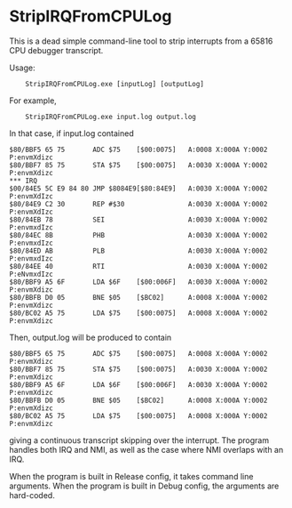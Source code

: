 # StripIRQFromCPULog
This is a dead simple command-line tool to strip interrupts from a 65816 CPU debugger transcript.

Usage:
```
    StripIRQFromCPULog.exe [inputLog] [outputLog]
```
For example,
```
    StripIRQFromCPULog.exe input.log output.log
```

In that case, if input.log contained
```
$80/BBF5 65 75       ADC $75    [$00:0075]   A:0008 X:000A Y:0002 P:envmXdizc
$80/BBF7 85 75       STA $75    [$00:0075]   A:0030 X:000A Y:0002 P:envmXdizc
*** IRQ
$00/84E5 5C E9 84 80 JMP $8084E9[$80:84E9]   A:0030 X:000A Y:0002 P:envmXdIzc
$80/84E9 C2 30       REP #$30                A:0030 X:000A Y:0002 P:envmXdIzc
$80/84EB 78          SEI                     A:0030 X:000A Y:0002 P:envmxdIzc
$80/84EC 8B          PHB                     A:0030 X:000A Y:0002 P:envmxdIzc
$80/84ED AB          PLB                     A:0030 X:000A Y:0002 P:envmxdIzc
$80/84EE 40          RTI                     A:0030 X:000A Y:0002 P:eNvmxdIzc
$80/BBF9 A5 6F       LDA $6F    [$00:006F]   A:0030 X:000A Y:0002 P:envmXdizc
$80/BBFB D0 05       BNE $05    [$BC02]      A:0008 X:000A Y:0002 P:envmXdizc
$80/BC02 A5 75       LDA $75    [$00:0075]   A:0008 X:000A Y:0002 P:envmXdizc
```
Then, output.log will be produced to contain
```
$80/BBF5 65 75       ADC $75    [$00:0075]   A:0008 X:000A Y:0002 P:envmXdizc
$80/BBF7 85 75       STA $75    [$00:0075]   A:0030 X:000A Y:0002 P:envmXdizc
$80/BBF9 A5 6F       LDA $6F    [$00:006F]   A:0030 X:000A Y:0002 P:envmXdizc
$80/BBFB D0 05       BNE $05    [$BC02]      A:0008 X:000A Y:0002 P:envmXdizc
$80/BC02 A5 75       LDA $75    [$00:0075]   A:0008 X:000A Y:0002 P:envmXdizc
```

giving a continuous transcript skipping over the interrupt. The program handles both IRQ and NMI, as well as the case where NMI overlaps with an IRQ.

When the program is built in Release config, it takes command line arguments. When the program is built in Debug config, the arguments are hard-coded.
